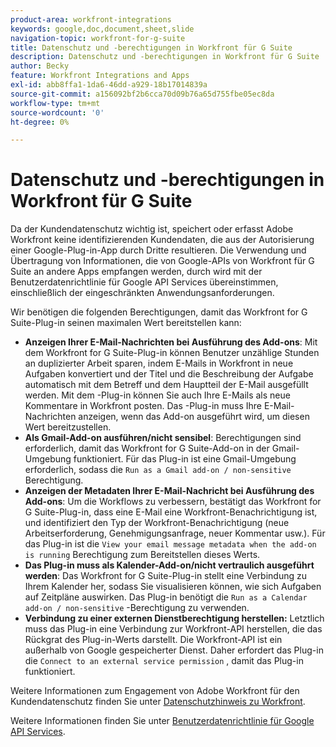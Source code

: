 ```yaml
---
product-area: workfront-integrations
keywords: google,doc,document,sheet,slide
navigation-topic: workfront-for-g-suite
title: Datenschutz und -berechtigungen in Workfront für G Suite
description: Datenschutz und -berechtigungen in Workfront für G Suite
author: Becky
feature: Workfront Integrations and Apps
exl-id: abb8ffa1-1da6-46dd-a929-18b17014839a
source-git-commit: a156092bf2b6cca70d09b76a65d755fbe05ec8da
workflow-type: tm+mt
source-wordcount: '0'
ht-degree: 0%

---
```


# Datenschutz und -berechtigungen in Workfront für G Suite

Da der Kundendatenschutz wichtig ist, speichert oder erfasst Adobe Workfront keine identifizierenden Kundendaten, die aus der Autorisierung einer Google-Plug-in-App durch Dritte resultieren. Die Verwendung und Übertragung von Informationen, die von Google-APIs von Workfront für G Suite an andere Apps empfangen werden, durch wird mit der Benutzerdatenrichtlinie für Google API Services übereinstimmen, einschließlich der eingeschränkten Anwendungsanforderungen.

Wir benötigen die folgenden Berechtigungen, damit das Workfront for G Suite-Plug-in seinen maximalen Wert bereitstellen kann:

* **Anzeigen Ihrer E-Mail-Nachrichten bei Ausführung des Add-ons**: Mit dem Workfront for G Suite-Plug-in können Benutzer unzählige Stunden an duplizierter Arbeit sparen, indem E-Mails in Workfront in neue Aufgaben konvertiert und der Titel und die Beschreibung der Aufgabe automatisch mit dem Betreff und dem Hauptteil der E-Mail ausgefüllt werden. Mit dem -Plug-in können Sie auch Ihre E-Mails als neue Kommentare in Workfront posten. Das -Plug-in muss Ihre E-Mail-Nachrichten anzeigen, wenn das Add-on ausgeführt wird, um diesen Wert bereitzustellen.
* **Als Gmail-Add-on ausführen/nicht sensibel**: Berechtigungen sind erforderlich, damit das Workfront for G Suite-Add-on in der Gmail-Umgebung funktioniert. Für das Plug-in ist eine Gmail-Umgebung erforderlich, sodass die `Run as a Gmail add-on / non-sensitive` Berechtigung.
* **Anzeigen der Metadaten Ihrer E-Mail-Nachricht bei Ausführung des Add-ons**: Um die Workflows zu verbessern, bestätigt das Workfront for G Suite-Plug-in, dass eine E-Mail eine Workfront-Benachrichtigung ist, und identifiziert den Typ der Workfront-Benachrichtigung (neue Arbeitserforderung, Genehmigungsanfrage, neuer Kommentar usw.). Für das Plug-in ist die `View your email message metadata when the add-on is running` Berechtigung zum Bereitstellen dieses Werts.
* **Das Plug-in muss als Kalender-Add-on/nicht vertraulich ausgeführt werden**: Das Workfront for G Suite-Plug-in stellt eine Verbindung zu Ihrem Kalender her, sodass Sie visualisieren können, wie sich Aufgaben auf Zeitpläne auswirken. Das Plug-in benötigt die `Run as a Calendar add-on / non-sensitive` -Berechtigung zu verwenden.
* **Verbindung zu einer externen Dienstberechtigung herstellen:** Letztlich muss das Plug-in eine Verbindung zur Workfront-API herstellen, die das Rückgrat des Plug-in-Werts darstellt. Die Workfront-API ist ein außerhalb von Google gespeicherter Dienst. Daher erfordert das Plug-in die `Connect to an external service permission` , damit das Plug-in funktioniert.

Weitere Informationen zum Engagement von Adobe Workfront für den Kundendatenschutz finden Sie unter [Datenschutzhinweis zu Workfront](https://www.adobe.com/content/dam/cc/en/legal/terms/enterprise/pdfs/Privacy-Notice-and-Privacy-Shield-Statement-Adobe-Workfront.pdf).

Weitere Informationen finden Sie unter [Benutzerdatenrichtlinie für Google API Services](https://developers.google.com/terms/api-services-user-data-policy).
